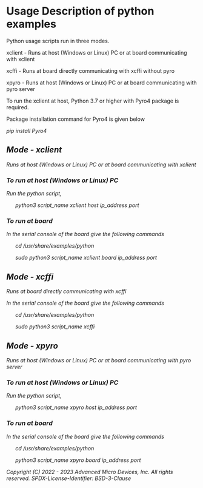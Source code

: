 <h1> Usage Description of python examples </h1>


<p>Python usage scripts run in three modes.</p>
<p>xclient - Runs at host (Windows or Linux) PC or at board communicating with xclient</p>
<p>xcffi - Runs at board directly communicating with xcffi without pyro</p>
<p>xpyro - Runs at host (Windows or Linux) PC or at board communicating with pyro server</p>
<p>To run the xclient at host, Python 3.7 or higher with Pyro4 package is required.<p>
<p>Package installation command for Pyro4 is given below<p>
<i>pip install Pyro4<i>

<h2>Mode - xclient</h2>

<p>Runs at host (Windows or Linux) PC or at board communicating with xclient</p>
<h3>To run at host (Windows or Linux) PC</h3>
<p>Run the python script,</p>
<ul>python3 <i>script_name</i> xclient host ip_address port</ul>
<h3>To run at board</h3>
<p>In the serial console of the board give the following commands</p>
<ul>cd /usr/share/examples/python</ul>
<ul>sudo python3 <i>script_name</i> xclient board ip_address port</ul>

<h2>Mode - xcffi</h2>

<p>Runs at board directly communicating with xcffi</p>

<p>In the serial console of the board give the following commands</p>
<ul>cd /usr/share/examples/python</ul>
<ul>sudo python3 <i>script_name</i> xcffi</ul>

<h2>Mode - xpyro</h2>

<p>Runs at host (Windows or Linux) PC or at board communicating with pyro server</p>
<h3>To run at host (Windows or Linux) PC</h3>
<p>Run the python script,</p>
<ul>python3 <i>script_name</i> xpyro host ip_address port</ul>
<h3>To run at board</h3>
<p>In the serial console of the board give the following commands</p>
<ul>cd /usr/share/examples/python</ul>
<ul>python3 <i>script_name</i> xpyro board ip_address port</ul>

Copyright (C) 2022 - 2023 Advanced Micro Devices, Inc. All rights reserved.
SPDX-License-Identifier: BSD-3-Clause